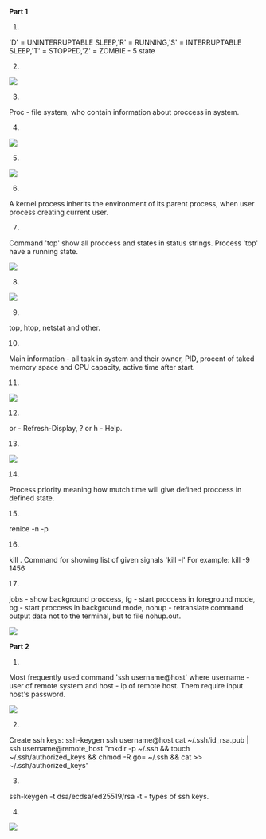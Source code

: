 **Part 1**

1.

'D' = UNINTERRUPTABLE SLEEP,'R' = RUNNING,'S' = INTERRUPTABLE SLEEP,'T' = STOPPED,'Z' = ZOMBIE - 5 state

2.

![](https://github.com/nikyta384/DevOps_online_Dnipro_2022Q1Q2/blob/develop/m2/c2.png)

3.

Proc - file system, who contain information about proccess in system.

4.

![](https://github.com/nikyta384/DevOps_online_Dnipro_2022Q1Q2/blob/develop/m2/c4.png)

5.

![](https://github.com/nikyta384/DevOps_online_Dnipro_2022Q1Q2/blob/develop/m2/c5.png)

6.

A kernel process inherits the environment of its parent process, when user process creating current user.


7.

Command 'top' show all proccess and states in status strings. Process 'top' have a running state.

![](https://github.com/nikyta384/DevOps_online_Dnipro_2022Q1Q2/blob/develop/m2/c7.png)

8.

![](https://github.com/nikyta384/DevOps_online_Dnipro_2022Q1Q2/blob/develop/m2/c8.png)

9.

top, htop, netstat and other.


10.

Main information - all task in system and their owner, PID, procent of taked memory space and CPU capacity, active time after start.

11.

![](https://github.com/nikyta384/DevOps_online_Dnipro_2022Q1Q2/blob/develop/m2/c11.png)

12.


<Enter> or <Space> - Refresh-Display, ? or h - Help.


13.

![](https://github.com/nikyta384/DevOps_online_Dnipro_2022Q1Q2/blob/develop/m2/%D1%8113.png)

14.


Process priority meaning how mutch time will give defined proccess in defined state.


15.


renice -n <number of priority> -p <PID>


16.


kill <signal> <PID>. Command for showing list of given signals 'kill -l'
For example: kill -9 1456


17.


jobs - show background proccess, fg - start proccess in foreground mode, bg - start proccess in background mode, nohup - retranslate command output data not to the terminal, but to file nohup.out.

![](https://github.com/nikyta384/DevOps_online_Dnipro_2022Q1Q2/blob/develop/m2/c17.png)

**Part 2**

1.

Most frequently used command 'ssh username@host' where username - user of remote system and host - ip of remote host. Them require input host's password.

![](https://github.com/nikyta384/DevOps_online_Dnipro_2022Q1Q2/blob/develop/m2/cc1.png)

2.

Create ssh keys:
ssh-keygen
ssh username@host
cat ~/.ssh/id_rsa.pub | ssh username@remote_host "mkdir -p ~/.ssh && touch ~/.ssh/authorized_keys && chmod -R go= ~/.ssh && cat >> ~/.ssh/authorized_keys"

3.


ssh-keygen -t dsa/ecdsa/ed25519/rsa 
-t - types of ssh keys.


4.
  
![](https://github.com/nikyta384/DevOps_online_Dnipro_2022Q1Q2/blob/develop/m2/cc4.png)
